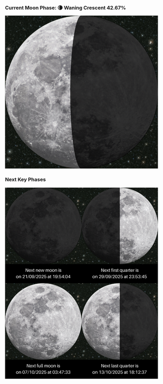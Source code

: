 ### Current Moon Phase: 🌘 Waning Crescent 42.67%
![Moon Phase](moonphase.png)
### Next Key Phases
![Gallery](gallery.png)